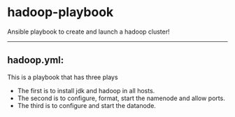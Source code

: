 # hadoop-playbook
Ansible playbook to create and launch a hadoop cluster!

-----------
hadoop.yml:
-----------
This is a playbook that has three plays
- The first is to install jdk and hadoop in all hosts.
- The second is to configure, format, start the namenode and allow ports.
- The third is to configure and start the datanode.
